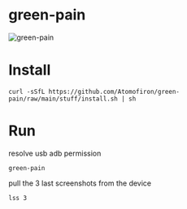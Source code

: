 # green-pain

![green-pain](https://github.com/Atomofiron/green-pain/assets/14147217/aeef69e9-41d0-47ee-8744-35d170ce707a)

# Install
```
curl -sSfL https://github.com/Atomofiron/green-pain/raw/main/stuff/install.sh | sh
```

# Run
resolve usb adb permission
```
green-pain
```
pull the 3 last screenshots from the device
```
lss 3
```
